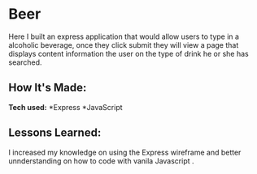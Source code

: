 # Beer
Here I built an express application that would allow users to type in a alcoholic beverage, once they click submit they will view a page that displays content information the user on the type of drink he or she has searched. 


## How It's Made:

**Tech used:** 
*Express
*JavaScript

## Lessons Learned:
I increased my knowledge on using the Express wireframe and better unnderstanding on how to code with vanila Javascript . 
